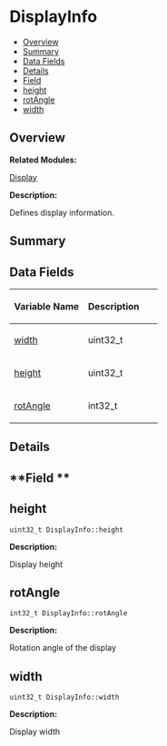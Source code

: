 # DisplayInfo<a name="ZH-CN_TOPIC_0000001054479559"></a>

-   [Overview](#section570796902165631)
-   [Summary](#section1124241944165631)
-   [Data Fields](#pub-attribs)
-   [Details](#section1616287825165631)
-   [Field](#section504531338165631)
-   [height](#a63e718a4026c73b63dd5bbcf0bbf02d7)
-   [rotAngle](#ae7f140e9556a9a8ac4c0f496a66ac51f)
-   [width](#a5149132f442cfad8374d6cde23973d11)

## **Overview**<a name="section570796902165631"></a>

**Related Modules:**

[Display](Display.md)

**Description:**

Defines display information. 

## **Summary**<a name="section1124241944165631"></a>

## Data Fields<a name="pub-attribs"></a>

<a name="table570010978165631"></a>
<table><thead align="left"><tr id="row2098927338165631"><th class="cellrowborder" valign="top" width="50%" id="mcps1.1.3.1.1"><p id="p651151724165631"><a name="p651151724165631"></a><a name="p651151724165631"></a>Variable Name</p>
</th>
<th class="cellrowborder" valign="top" width="50%" id="mcps1.1.3.1.2"><p id="p1292191241165631"><a name="p1292191241165631"></a><a name="p1292191241165631"></a>Description</p>
</th>
</tr>
</thead>
<tbody><tr id="row2143864286165631"><td class="cellrowborder" valign="top" width="50%" headers="mcps1.1.3.1.1 "><p id="p1175370333165631"><a name="p1175370333165631"></a><a name="p1175370333165631"></a><a href="DisplayInfo.md#a5149132f442cfad8374d6cde23973d11">width</a></p>
</td>
<td class="cellrowborder" valign="top" width="50%" headers="mcps1.1.3.1.2 "><p id="p1354482727165631"><a name="p1354482727165631"></a><a name="p1354482727165631"></a>uint32_t </p>
</td>
</tr>
<tr id="row397008352165631"><td class="cellrowborder" valign="top" width="50%" headers="mcps1.1.3.1.1 "><p id="p1486492427165631"><a name="p1486492427165631"></a><a name="p1486492427165631"></a><a href="DisplayInfo.md#a63e718a4026c73b63dd5bbcf0bbf02d7">height</a></p>
</td>
<td class="cellrowborder" valign="top" width="50%" headers="mcps1.1.3.1.2 "><p id="p1375316158165631"><a name="p1375316158165631"></a><a name="p1375316158165631"></a>uint32_t </p>
</td>
</tr>
<tr id="row1958682540165631"><td class="cellrowborder" valign="top" width="50%" headers="mcps1.1.3.1.1 "><p id="p788311212165631"><a name="p788311212165631"></a><a name="p788311212165631"></a><a href="DisplayInfo.md#ae7f140e9556a9a8ac4c0f496a66ac51f">rotAngle</a></p>
</td>
<td class="cellrowborder" valign="top" width="50%" headers="mcps1.1.3.1.2 "><p id="p486635065165631"><a name="p486635065165631"></a><a name="p486635065165631"></a>int32_t </p>
</td>
</tr>
</tbody>
</table>

## **Details**<a name="section1616287825165631"></a>

## **Field **<a name="section504531338165631"></a>

## height<a name="a63e718a4026c73b63dd5bbcf0bbf02d7"></a>

```
uint32_t DisplayInfo::height
```

 **Description:**

Display height 

## rotAngle<a name="ae7f140e9556a9a8ac4c0f496a66ac51f"></a>

```
int32_t DisplayInfo::rotAngle
```

 **Description:**

Rotation angle of the display 

## width<a name="a5149132f442cfad8374d6cde23973d11"></a>

```
uint32_t DisplayInfo::width
```

 **Description:**

Display width 

